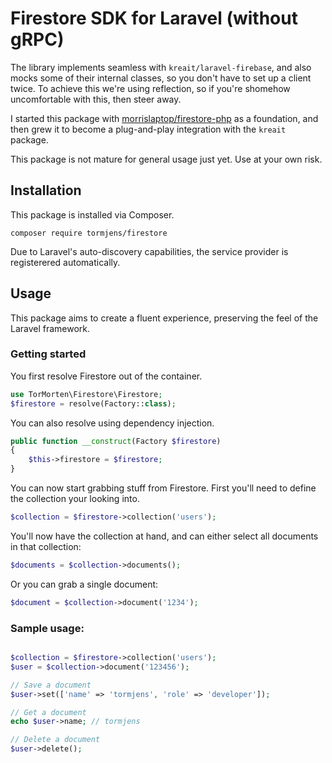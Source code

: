 # Firestore SDK for Laravel (without gRPC)

The library implements seamless with `kreait/laravel-firebase`, and also mocks some of their internal classes, so you
don't have to set up a client twice. To achieve this we're using reflection, so if you're shomehow uncomfortable with
this, then steer away.

I started this package with [morrislaptop/firestore-php](https://github.com/morrislaptop/firestore-php) as a foundation,
and then grew it to become a plug-and-play integration with the `kreait` package.

This package is not mature for general usage just yet. Use at your own risk.

## Installation

This package is installed via Composer.

    composer require tormjens/firestore

Due to Laravel's auto-discovery capabilities, the service provider is registerered automatically.

## Usage

This package aims to create a fluent experience, preserving the feel of the Laravel framework.

### Getting started

You first resolve Firestore out of the container.

```php 
use TorMorten\Firestore\Firestore;
$firestore = resolve(Factory::class);
```

You can also resolve using dependency injection.

```php 
public function __construct(Factory $firestore)
{
    $this->firestore = $firestore;
}
```

You can now start grabbing stuff from Firestore. First you'll need to define the collection your looking into.

```php 
$collection = $firestore->collection('users');
```

You'll now have the collection at hand, and can either select all documents in that collection:

```php 
$documents = $collection->documents();
```

Or you can grab a single document:

```php 
$document = $collection->document('1234');
```

### Sample usage:

```php

$collection = $firestore->collection('users');
$user = $collection->document('123456');

// Save a document
$user->set(['name' => 'tormjens', 'role' => 'developer']);

// Get a document
echo $user->name; // tormjens

// Delete a document
$user->delete();
```
